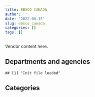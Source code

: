 ```yaml
---
title: EBSCO CANADA
author: ''
date: '2022-08-15'
slug: ebsco_canada
categories: []
tags: []
---
```


<script src="/rmarkdown-libs/htmlwidgets/htmlwidgets.js"></script>
<link href="/rmarkdown-libs/datatables-css/datatables-crosstalk.css" rel="stylesheet" />
<script src="/rmarkdown-libs/datatables-binding/datatables.js"></script>
<script src="/rmarkdown-libs/jquery/jquery-3.6.0.min.js"></script>
<link href="/rmarkdown-libs/dt-core-bootstrap/css/dataTables.bootstrap.min.css" rel="stylesheet" />
<link href="/rmarkdown-libs/dt-core-bootstrap/css/dataTables.bootstrap.extra.css" rel="stylesheet" />
<script src="/rmarkdown-libs/dt-core-bootstrap/js/jquery.dataTables.min.js"></script>
<script src="/rmarkdown-libs/dt-core-bootstrap/js/dataTables.bootstrap.min.js"></script>
<link href="/rmarkdown-libs/crosstalk/css/crosstalk.min.css" rel="stylesheet" />
<script src="/rmarkdown-libs/crosstalk/js/crosstalk.min.js"></script>
<script src="/rmarkdown-libs/htmlwidgets/htmlwidgets.js"></script>
<link href="/rmarkdown-libs/datatables-css/datatables-crosstalk.css" rel="stylesheet" />
<script src="/rmarkdown-libs/datatables-binding/datatables.js"></script>
<script src="/rmarkdown-libs/jquery/jquery-3.6.0.min.js"></script>
<link href="/rmarkdown-libs/dt-core-bootstrap/css/dataTables.bootstrap.min.css" rel="stylesheet" />
<link href="/rmarkdown-libs/dt-core-bootstrap/css/dataTables.bootstrap.extra.css" rel="stylesheet" />
<script src="/rmarkdown-libs/dt-core-bootstrap/js/jquery.dataTables.min.js"></script>
<script src="/rmarkdown-libs/dt-core-bootstrap/js/dataTables.bootstrap.min.js"></script>
<link href="/rmarkdown-libs/crosstalk/css/crosstalk.min.css" rel="stylesheet" />
<script src="/rmarkdown-libs/crosstalk/js/crosstalk.min.js"></script>

Vendor content here.

## Departments and agencies

    ## [1] "Init file loaded"

<div id="htmlwidget-1" style="width:100%;height:auto;" class="datatables html-widget"></div>
<script type="application/json" data-for="htmlwidget-1">{"x":{"style":"bootstrap","filter":"none","vertical":false,"data":[["<a href=\"/departments/aafc-aac/\">Agriculture and Agri-Food Canada | Agriculture et Agroalimentaire Canada<\/a>","<a href=\"/departments/aandc-aadnc/\">Crown-Indigenous Relations and Northern Affairs Canada | Relations Couronne-Autochtones et Affaires du Nord Canada<\/a>","<a href=\"/departments/cer-rec/\">Canada Energy Regulator | La Régie de l’énergie du Canada<\/a>","<a href=\"/departments/cic/\">Immigration, Refugees and Citizenship Canada | Immigration, Réfugiés et Citoyenneté Canada<\/a>","<a href=\"/departments/cnsc-ccsn/\">Canadian Nuclear Safety Commission | Commission canadienne de sûreté nucléaire<\/a>","<a href=\"/departments/cpc-cpp/\">Civilian Review and Complaints Commission for the RCMP | Commission civile d'examen et de traitement des plaintes relatives à la Gendarmerie royale du Canada<\/a>","<a href=\"/departments/cra-arc/\">Canada Revenue Agency | Agence du revenu du Canada<\/a>","<a href=\"/departments/csa-asc/\">Canadian Space Agency | Agence spatiale canadienne<\/a>","<a href=\"/departments/csps-efpc/\">Canada School of Public Service | École de la fonction publique du Canada<\/a>","<a href=\"/departments/dfatd-maecd/\">Global Affairs Canada | Affaires mondiales Canada<\/a>","<a href=\"/departments/dfo-mpo/\">Fisheries and Oceans Canada | Pêches et Océans Canada<\/a>","<a href=\"/departments/dnd-mdn/\">National Defence | Défense nationale<\/a>","<a href=\"/departments/ec/\">Environment and Climate Change Canada | Environnement et Changement climatique Canada<\/a>","<a href=\"/departments/esdc-edsc/\">Employment and Social Development Canada | Emploi et Développement social Canada<\/a>","<a href=\"/departments/fin/\">Department of Finance Canada | Ministère des Finances Canada<\/a>","<a href=\"/departments/hc-sc/\">Health Canada | Santé Canada<\/a>","<a href=\"/departments/ic/\">Innovation, Science and Economic Development Canada | Innovation, Sciences et Développement économique Canada<\/a>","<a href=\"/departments/infc/\">Infrastructure Canada | Infrastructure Canada<\/a>","<a href=\"/departments/isc-sac/\">Indigenous Services Canada | Services aux Autochtones Canada<\/a>","<a href=\"/departments/jus/\">Department of Justice Canada | Ministère de la Justice Canada<\/a>","<a href=\"/departments/nrc-cnrc/\">National Research Council Canada | Conseil national de recherches Canada<\/a>","<a href=\"/departments/nrcan-rncan/\">Natural Resources Canada | Ressources naturelles Canada<\/a>","<a href=\"/departments/nsira-ossnr/\">National Security and Intelligence Review Agency | Office de surveillance des activités en matière de sécurité nationale et de renseignement<\/a>","<a href=\"/departments/oag-bvg/\">Office of the Auditor General of Canada | Bureau du vérificateur général du Canada<\/a>","<a href=\"/departments/pc/\">Parks Canada | Parcs Canada<\/a>","<a href=\"/departments/pch/\">Canadian Heritage | Patrimoine canadien<\/a>","<a href=\"/departments/pco-bcp/\">Privy Council Office | Bureau du Conseil privé<\/a>","<a href=\"/departments/ps-sp/\">Public Safety Canada | Sécurité publique Canada<\/a>","<a href=\"/departments/psc-cfp/\">Public Service Commission of Canada | Commission de la fonction publique du Canada<\/a>","<a href=\"/departments/pwgsc-tpsgc/\">Public Services and Procurement Canada | Services publics et Approvisionnement Canada<\/a>","<a href=\"/departments/rcmp-grc/\">Royal Canadian Mounted Police | Gendarmerie royale du Canada<\/a>","<a href=\"/departments/statcan/\">Statistics Canada | Statistique Canada<\/a>"],["$  259,926.69","$  278,707.22","$   10,618.53","$   49,079.77","$   90,301.04",null,"$  100,374.66","$   35,427.21","$   51,689.07","$   13,463.67","$   31,503.34","$1,877,379.92","$   88,308.39","$  185,509.87","$   81,573.04",null,"$  218,935.49",null,"$    4,304.63","$   17,034.19","$3,913,919.16","$  654,463.84",null,"$   39,038.70","$   51,158.45","$  156,083.07","$   38,259.70","$  152,991.10","$   29,311.72",null,"$  108,346.46","$   89,690.93"],["$   91,128.52","$   52,219.26","$   13,025.61","$   49,992.08","$   18,060.21","$   40,703.39","$  100,374.66","$   34,194.86","$   29,530.40","$  225,783.69","$  253,796.91","$1,990,543.25","$   45,128.07","$  154,568.06","$   81,573.04",null,"$  229,057.29","$   31,270.72","$  101,845.37","$   21,618.17","$  208,982.67","$  160,482.28",null,"$   74,773.35","$  126,074.09","$  134,619.50","$  127,545.66","$   99,012.11","$   37,628.02",null,"$  120,795.97","$    4,720.58"],["$  268,374.51","$  353,080.41","$   14,857.44","$   21,994.44","$  631,856.86",null,"$   92,124.69","$   82,863.07","$   74,746.40","$  145,664.89","$  252,268.49","$2,133,039.30","$  145,791.97","$  155,215.13","$   81,796.53",null,"$  297,974.75","$  111,401.95","$  317,950.92","$   23,608.39","$  327,096.62","$  160,921.95","$    4,967.95",null,"$  137,812.41","$  119,461.28","$  167,735.50","$  268,454.24","$   12,761.77","$    5,148.48","$  110,567.59",null],["$  313,727.79","$  322,209.99","$   14,984.50","$   30,439.88","$  156,796.24","$   93,290.01","$   85,257.91","$   22,343.60","$   74,542.18","$  182,081.11","$  230,039.04","$2,590,449.34","$  147,427.31","$  145,162.31","$   81,573.04","$   19,187.64","$  305,308.16",null,"$   55,249.70","$   22,511.82","$   10,308.87","$  127,155.04","$   16,309.32",null,"$  248,947.01","$  102,719.76","$  101,559.98","$  130,696.79","$   10,522.14","$    6,349.02","$   44,643.09","$   81,550.97"]],"container":"<table class=\"table table-striped table-hover row-border order-column display\">\n  <thead>\n    <tr>\n      <th>Department<\/th>\n      <th>2017-2018<\/th>\n      <th>2018-2019<\/th>\n      <th>2019-2020<\/th>\n      <th>2020-2021<\/th>\n    <\/tr>\n  <\/thead>\n<\/table>","options":{"order":[[4,"desc"]],"pageLength":10,"autoWidth":true,"columnDefs":[],"orderClasses":false}},"evals":[],"jsHooks":[]}</script>

## Categories

<div id="htmlwidget-2" style="width:100%;height:auto;" class="datatables html-widget"></div>
<script type="application/json" data-for="htmlwidget-2">{"x":{"style":"bootstrap","filter":"none","vertical":false,"data":[["<a href=\"/categories/10_office_management/\">10_office_management<\/a>","<a href=\"/categories/11_defence/\">11_defence<\/a>","<a href=\"/categories/2_professional_services/\">2_professional_services<\/a>","<a href=\"/categories/3_information_technology/\">3_information_technology<\/a>","<a href=\"/categories/9_human_capital/\">9_human_capital<\/a>"],["$5,904,116.46","$    6,872.21","$  194,993.56","$   50,191.84","$2,471,225.79"],["$2,480,138.63","$   42,078.60","$  116,003.90","$  347,856.50","$1,672,970.17"],["$2,867,537.69","$   33,381.51",null,"$  163,223.02","$3,455,395.69"],["$2,884,069.73",null,"$  103,732.24","$   64,824.91","$2,720,716.68"]],"container":"<table class=\"table table-striped table-hover row-border order-column display\">\n  <thead>\n    <tr>\n      <th>Category<\/th>\n      <th>2017-2018<\/th>\n      <th>2018-2019<\/th>\n      <th>2019-2020<\/th>\n      <th>2020-2021<\/th>\n    <\/tr>\n  <\/thead>\n<\/table>","options":{"order":[[4,"desc"]],"pageLength":20,"autoWidth":true,"columnDefs":[],"orderClasses":false,"lengthMenu":[10,20,25,50,100]}},"evals":[],"jsHooks":[]}</script>
